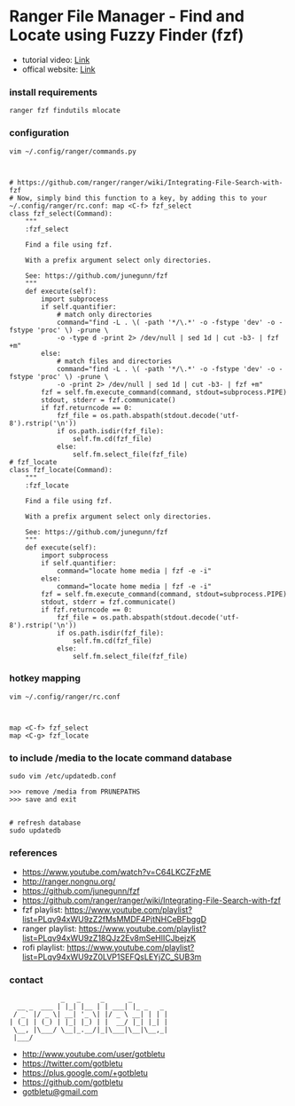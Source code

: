 # Ranger File Manager - Find and Locate using Fuzzy Finder (fzf)
* tutorial video: [Link](https://www.youtube.com/watch?v=C64LKCZFzME)
* offical website: [Link](https://www.youtube.com/user/gotbletu)

### install requirements
    ranger fzf findutils mlocate

### configuration
    vim ~/.config/ranger/commands.py
    
    
    
    # https://github.com/ranger/ranger/wiki/Integrating-File-Search-with-fzf
    # Now, simply bind this function to a key, by adding this to your ~/.config/ranger/rc.conf: map <C-f> fzf_select
    class fzf_select(Command):
        """
        :fzf_select
    
        Find a file using fzf.
    
        With a prefix argument select only directories.
    
        See: https://github.com/junegunn/fzf
        """
        def execute(self):
            import subprocess
            if self.quantifier:
                # match only directories
                command="find -L . \( -path '*/\.*' -o -fstype 'dev' -o -fstype 'proc' \) -prune \
                -o -type d -print 2> /dev/null | sed 1d | cut -b3- | fzf +m"
            else:
                # match files and directories
                command="find -L . \( -path '*/\.*' -o -fstype 'dev' -o -fstype 'proc' \) -prune \
                -o -print 2> /dev/null | sed 1d | cut -b3- | fzf +m"
            fzf = self.fm.execute_command(command, stdout=subprocess.PIPE)
            stdout, stderr = fzf.communicate()
            if fzf.returncode == 0:
                fzf_file = os.path.abspath(stdout.decode('utf-8').rstrip('\n'))
                if os.path.isdir(fzf_file):
                    self.fm.cd(fzf_file)
                else:
                    self.fm.select_file(fzf_file)
    # fzf_locate
    class fzf_locate(Command):
        """
        :fzf_locate
    
        Find a file using fzf.
    
        With a prefix argument select only directories.
    
        See: https://github.com/junegunn/fzf
        """
        def execute(self):
            import subprocess
            if self.quantifier:
                command="locate home media | fzf -e -i"
            else:
                command="locate home media | fzf -e -i"
            fzf = self.fm.execute_command(command, stdout=subprocess.PIPE)
            stdout, stderr = fzf.communicate()
            if fzf.returncode == 0:
                fzf_file = os.path.abspath(stdout.decode('utf-8').rstrip('\n'))
                if os.path.isdir(fzf_file):
                    self.fm.cd(fzf_file)
                else:
                    self.fm.select_file(fzf_file)

### hotkey mapping
    vim ~/.config/ranger/rc.conf
    


    map <C-f> fzf_select
    map <C-g> fzf_locate

### to include /media to the locate command database

    sudo vim /etc/updatedb.conf
    
    >>> remove /media from PRUNEPATHS
    >>> save and exit
    

    # refresh database
    sudo updatedb

### references
- https://www.youtube.com/watch?v=C64LKCZFzME
- http://ranger.nongnu.org/
- https://github.com/junegunn/fzf
- https://github.com/ranger/ranger/wiki/Integrating-File-Search-with-fzf
- fzf playlist: https://www.youtube.com/playlist?list=PLqv94xWU9zZ2fMsMMDF4PjtNHCeBFbggD
- ranger playlist: https://www.youtube.com/playlist?list=PLqv94xWU9zZ18QJz2Ev8mSeHlICJbejzK
- rofi playlist: https://www.youtube.com/playlist?list=PLqv94xWU9zZ0LVP1SEFQsLEYjZC_SUB3m

### contact

                 _   _     _      _         
      __ _  ___ | |_| |__ | | ___| |_ _   _ 
     / _` |/ _ \| __| '_ \| |/ _ \ __| | | |
    | (_| | (_) | |_| |_) | |  __/ |_| |_| |
     \__, |\___/ \__|_.__/|_|\___|\__|\__,_|
     |___/                                  

- http://www.youtube.com/user/gotbletu
- https://twitter.com/gotbletu
- https://plus.google.com/+gotbletu
- https://github.com/gotbletu
- gotbletu@gmail.com


